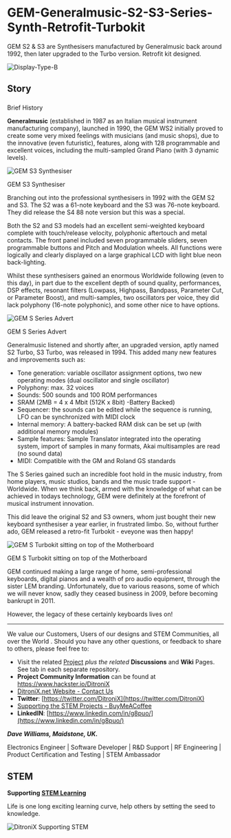 # GEM-Generalmusic-S2-S3-Series-Synth-Retrofit-Turbokit

GEM S2 & S3 are Synthesisers manufactured by Generalmusic back around 1992, then later upgraded to the Turbo version. Retrofit kit designed.

![Display-Type-B](https://hackster.imgix.net/uploads/attachments/1521176/_nYOP2ttOCL.blob?auto=compress%2Cformat&w=900&h=675&fit=min?raw=true)

## Story

### 

Brief History

**Generalmusic** (established in 1987 as an Italian musical instrument manufacturing company), launched in 1990, the GEM WS2 initially proved to create some very mixed feelings with musicians (and music shops), due to the innovative (even futuristic), features, along with 128 programmable and excellent voices, including the multi-sampled Grand Piano (with 3 dynamic levels).

![GEM S3 Synthesiser](https://hackster.imgix.net/uploads/attachments/1521184/gem-s3-keyboard_fryJOr2Gbt.jpg?auto=compress%2Cformat&w=740&h=555&fit=max)

GEM S3 Synthesiser

Branching out into the professional synthesisers in 1992 with the GEM S2 and S3. The S2 was a 61-note keyboard and the S3 was 76-note keyboard. They did release the S4 88 note version but this was a special.

Both the S2 and S3 models had an excellent semi-weighted keyboard complete with touch/release velocity, polyphonic aftertouch and metal contacts. The front panel included seven programmable sliders, seven programmable buttons and Pitch and Modulation wheels. All functions were logically and clearly displayed on a large graphical LCD with light blue neon back-lighting.

Whilst these synthesisers gained an enormous Worldwide following (even to this day), in part due to the excellent depth of sound quality, performances, DSP effects, resonant filters (Lowpass, Highpass, Bandpass, Parameter Cut, or Parameter Boost), and multi-samples, two oscillators per voice, they did lack polyphony (16-note polyphonic), and some other nice to have options.

![GEM S Series Advert](https://hackster.imgix.net/uploads/attachments/1521186/gem-s-advertisement-from-keyboards-081992-brochure_2tAKnqWMvU.jpg?auto=compress%2Cformat&w=740&h=555&fit=max)

GEM S Series Advert

Generalmusic listened and shortly after, an upgraded version, aptly named S2 Turbo, S3 Turbo, was released in 1994. This added many new features and improvements such as:

-   Tone generation: variable oscillator assignment options, two new operating modes (dual oscillator and single oscillator)
-   Polyphony: max. 32 voices
-   Sounds: 500 sounds and 100 ROM performances
-   SRAM (2MB = 4 x 4 Mbit (512K x 8bit) -Battery Backed)
-   Sequencer: the sounds can be edited while the sequence is running, LFO can be synchronized with MIDI clock
-   Internal memory: A battery-backed RAM disk can be set up (with additional memory modules)
-   Sample features: Sample Translator integrated into the operating system, import of samples in many formats, Akai multisamples are read (no sound data)
-   MIDI: Compatible with the GM and Roland GS standards

The S Series gained such an incredible foot hold in the music industry, from home players, music studios, bands and the music trade support - Worldwide. When we think back, armed with the knowledge of what can be achieved in todays technology, GEM were definitely at the forefront of musical instrument innovation.

This did leave the original S2 and S3 owners, whom just bought their new keyboard synthesiser a year earlier, in frustrated limbo. So, without further ado, GEM released a retro-fit Turbokit - eveyone was then happy!

![GEM S Turbokit sitting on top of the Motherboard](https://hackster.imgix.net/uploads/attachments/1521190/2021-01-22_17_46_01_qo6MYVYFX9.jpg?auto=compress%2Cformat&w=740&h=555&fit=max)

GEM S Turbokit sitting on top of the Motherboard

GEM continued making a large range of home, semi-professional keyboards, digital pianos and a wealth of pro audio equipment, through the sister LEM branding. Unfortunately, due to various reasons, some of which we will never know, sadly they ceased business in 2009, before becoming bankrupt in 2011.

However, the legacy of these certainly keyboards lives on!

***

We value our Customers, Users of our designs and STEM Communities, all over the World . Should you have any other questions, or feedback to share to others, please feel free to:

* Visit the related [Project](https://github.com/DitroniX?tab=repositories) *plus the related* **Discussions** and **Wiki** Pages.  See tab in each separate repository.
* **Project Community Information** can be found at https://www.hackster.io/DitroniX
* [DitroniX.net Website - Contact Us](https://ditronix.net/contact/)
* **Twitter**: [https://twitter.com/DitroniX](https://twitter.com/DitroniX)
* [Supporting the STEM Projects - BuyMeACoffee](https://www.buymeacoffee.com/DitroniX)
*  **LinkedIN**: [https://www.linkedin.com/in/g8puo/](https://www.linkedin.com/in/g8puo/)

***Dave Williams, Maidstone, UK.***

Electronics Engineer | Software Developer | R&D Support | RF Engineering | Product Certification and Testing | STEM Ambassador

## STEM

**Supporting [STEM Learning](https://www.stem.org.uk/)**

Life is one long exciting learning curve, help others by setting the seed to knowledge.

![DitroniX Supporting STEM](https://hackster.imgix.net/uploads/attachments/1606838/stem_ambassador_-_100_volunteer_badge_edxfxlrfbc1_bjdqharfoe1_xbqi2KUcri.png?auto=compress%2Cformat&w=540&fit=max)
